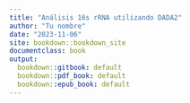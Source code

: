 ```yaml
---
title: "Análisis 16s rRNA utilizando DADA2"
author: "Tu nombre"
date: "2023-11-06"
site: bookdown::bookdown_site
documentclass: book
output:
  bookdown::gitbook: default
  bookdown::pdf_book: default
  bookdown::epub_book: default
---
```

